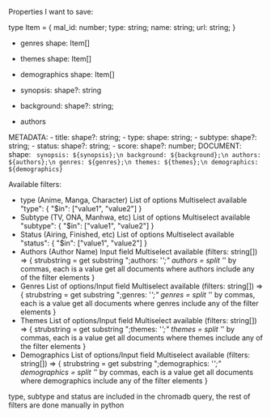 Properties I want to save:

type Item = {
    mal_id: number;
    type: string;
    name: string;
    url: string;
}
- genres
    shape: Item[]
- themes
    shape: Item[]
- demographics
    shape: Item[]

- synopsis:
    shape?: string
- background:
    shape?: string;
- authors

METADATA:
    - title:
        shape?: string;
    - type:
        shape: string;
    - subtype:
        shape?: string;
    - status:
        shape?: string;
    - score:
        shape?: number;
DOCUMENT:
    shape: `
    synopsis: ${synopsis};\n
    background: ${background};\n
    authors: ${authors};\n
    genres: ${genres};\n
    themes: ${themes};\n
    demographics: ${demographics}`



Available filters:
- type (Anime, Manga, Character)
    List of options
    Multiselect available
    "type": { "$in": ["value1", "value2"] }
- Subtype (TV, ONA, Manhwa, etc)
    List of options
    Multiselect available
    "subtype": { "$in": ["value1", "value2"] }
- Status (Airing, Finished, etc)
    List of options
    Multiselect available
    "status": { "$in": ["value1", "value2"] }
- Authors (Author Name)
    Input field
    Multiselect available
    (filters: string[]) => {
        strubstring = get substring ";authors: '*';"
        authors = split '*' by commas, each is a value
        get all documents where authors include any of the filter elements
    }
- Genres
    List of options/Input field
    Multiselect available
    (filters: string[]) => {
        strubstring = get substring ";genres: '*';"
        genres = split '*' by commas, each is a value
        get all documents where genres include any of the filter elements
    }
- Themes
    List of options/Input field
    Multiselect available
    (filters: string[]) => {
        strubstring = get substring ";themes: '*';"
        themes = split '*' by commas, each is a value
        get all documents where themes include any of the filter elements
    }
- Demographics
    List of options/Input field
    Multiselect available
    (filters: string[]) => {
        strubstring = get substring ";demographics: '*';"
        demographics = split '*' by commas, each is a value
        get all documents where demographics include any of the filter elements
    }

type, subtype and status are included in the chromadb query, the rest of filters are done manually in python

